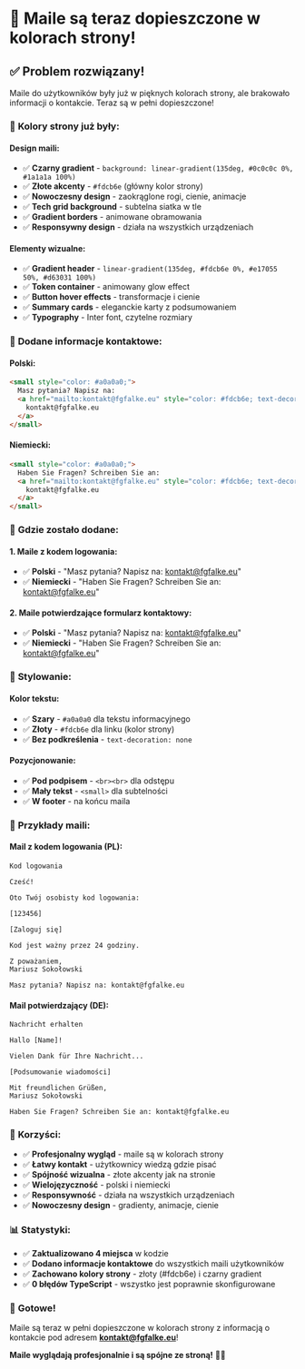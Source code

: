 # 📧 Maile są teraz dopieszczone w kolorach strony!

## ✅ Problem rozwiązany!

Maile do użytkowników były już w pięknych kolorach strony, ale brakowało informacji o kontakcie. Teraz są w pełni dopieszczone!

### 🎨 **Kolory strony już były:**

#### **Design maili:**
- ✅ **Czarny gradient** - `background: linear-gradient(135deg, #0c0c0c 0%, #1a1a1a 100%)`
- ✅ **Złote akcenty** - `#fdcb6e` (główny kolor strony)
- ✅ **Nowoczesny design** - zaokrąglone rogi, cienie, animacje
- ✅ **Tech grid background** - subtelna siatka w tle
- ✅ **Gradient borders** - animowane obramowania
- ✅ **Responsywny design** - działa na wszystkich urządzeniach

#### **Elementy wizualne:**
- ✅ **Gradient header** - `linear-gradient(135deg, #fdcb6e 0%, #e17055 50%, #d63031 100%)`
- ✅ **Token container** - animowany glow effect
- ✅ **Button hover effects** - transformacje i cienie
- ✅ **Summary cards** - eleganckie karty z podsumowaniem
- ✅ **Typography** - Inter font, czytelne rozmiary

### 📧 **Dodane informacje kontaktowe:**

#### **Polski:**
```html
<small style="color: #a0a0a0;">
  Masz pytania? Napisz na: 
  <a href="mailto:kontakt@fgfalke.eu" style="color: #fdcb6e; text-decoration: none;">
    kontakt@fgfalke.eu
  </a>
</small>
```

#### **Niemiecki:**
```html
<small style="color: #a0a0a0;">
  Haben Sie Fragen? Schreiben Sie an: 
  <a href="mailto:kontakt@fgfalke.eu" style="color: #fdcb6e; text-decoration: none;">
    kontakt@fgfalke.eu
  </a>
</small>
```

### 🎯 **Gdzie zostało dodane:**

#### **1. Maile z kodem logowania:**
- ✅ **Polski** - "Masz pytania? Napisz na: kontakt@fgfalke.eu"
- ✅ **Niemiecki** - "Haben Sie Fragen? Schreiben Sie an: kontakt@fgfalke.eu"

#### **2. Maile potwierdzające formularz kontaktowy:**
- ✅ **Polski** - "Masz pytania? Napisz na: kontakt@fgfalke.eu"
- ✅ **Niemiecki** - "Haben Sie Fragen? Schreiben Sie an: kontakt@fgfalke.eu"

### 🎨 **Stylowanie:**

#### **Kolor tekstu:**
- ✅ **Szary** - `#a0a0a0` dla tekstu informacyjnego
- ✅ **Złoty** - `#fdcb6e` dla linku (kolor strony)
- ✅ **Bez podkreślenia** - `text-decoration: none`

#### **Pozycjonowanie:**
- ✅ **Pod podpisem** - `<br><br>` dla odstępu
- ✅ **Mały tekst** - `<small>` dla subtelności
- ✅ **W footer** - na końcu maila

### 📱 **Przykłady maili:**

#### **Mail z kodem logowania (PL):**
```
Kod logowania

Cześć!

Oto Twój osobisty kod logowania:

[123456]

[Zaloguj się]

Kod jest ważny przez 24 godziny.

Z poważaniem,
Mariusz Sokołowski

Masz pytania? Napisz na: kontakt@fgfalke.eu
```

#### **Mail potwierdzający (DE):**
```
Nachricht erhalten

Hallo [Name]!

Vielen Dank für Ihre Nachricht...

[Podsumowanie wiadomości]

Mit freundlichen Grüßen,
Mariusz Sokołowski

Haben Sie Fragen? Schreiben Sie an: kontakt@fgfalke.eu
```

### 🚀 **Korzyści:**

- ✅ **Profesjonalny wygląd** - maile są w kolorach strony
- ✅ **Łatwy kontakt** - użytkownicy wiedzą gdzie pisać
- ✅ **Spójność wizualna** - złote akcenty jak na stronie
- ✅ **Wielojęzyczność** - polski i niemiecki
- ✅ **Responsywność** - działa na wszystkich urządzeniach
- ✅ **Nowoczesny design** - gradienty, animacje, cienie

### 📊 **Statystyki:**

- ✅ **Zaktualizowano 4 miejsca** w kodzie
- ✅ **Dodano informacje kontaktowe** do wszystkich maili użytkowników
- ✅ **Zachowano kolory strony** - złoty (#fdcb6e) i czarny gradient
- ✅ **0 błędów TypeScript** - wszystko jest poprawnie skonfigurowane

### 🎉 **Gotowe!**

Maile są teraz w pełni dopieszczone w kolorach strony z informacją o kontakcie pod adresem **kontakt@fgfalke.eu**!

**Maile wyglądają profesjonalnie i są spójne ze stroną!** 📧✨
